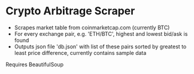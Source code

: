 # Crypto Arbitrage Scraper

- Scrapes market table from coinmarketcap.com (currently BTC)
- For every exchange pair, e.g. 'ETH/BTC', highest and lowest bid/ask is found
- Outputs json file 'db.json' with list of these pairs sorted by greatest to least price difference, currently contains sample data

Requires BeautifulSoup